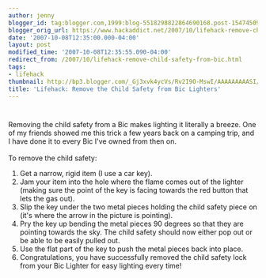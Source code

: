 ```yaml
---
author: jenny
blogger_id: tag:blogger.com,1999:blog-5518298822864690168.post-1547450934476514728
blogger_orig_url: https://www.hackaddict.net/2007/10/lifehack-remove-child-safety-from-bic.html
date: '2007-10-08T12:35:00.000-04:00'
layout: post
modified_time: '2007-10-08T12:35:55.090-04:00'
redirect_from: /2007/10/lifehack-remove-child-safety-from-bic.html
tags:
- lifehack
thumbnail: http://bp3.blogger.com/_Gj3xvk4ycVs/Rv2I9O-MswI/AAAAAAAAASI/ClNjSSUe5XY/s72-c/lighter.jpg
title: 'Lifehack: Remove the Child Safety from Bic Lighters'
---
```


<a onblur="try {parent.deselectBloggerImageGracefully();} catch(e) {}" href="http://bp3.blogger.com/_Gj3xvk4ycVs/Rv2I9O-MswI/AAAAAAAAASI/ClNjSSUe5XY/s1600-h/lighter.jpg"><img style="margin: 0px auto 10px; display: block; text-align: center; cursor: pointer;" src="http://bp3.blogger.com/_Gj3xvk4ycVs/Rv2I9O-MswI/AAAAAAAAASI/ClNjSSUe5XY/s400/lighter.jpg" alt="" id="BLOGGER_PHOTO_ID_5115395337335124738" border="0" /></a><br />Removing the child safety from a Bic makes lighting it literally a breeze.  One of my friends showed me this trick a few years back on a camping trip, and I have done it to every Bic I've owned from then on.<br /><br />To remove the child safety:<br /><ol><li>Get a narrow, rigid item (I use a car key).</li><li>Jam your item into the hole where the flame comes out of the lighter (making sure the point of the key is facing towards the red button that lets the gas out).<br /></li><li>Slip the key under the two metal pieces holding the child safety piece on (it's where the arrow in the picture is pointing).</li><li>Pry the key up bending the metal pieces 90 degrees so that they are pointing towards the sky.  The child safety should now either pop out or be able to be easily pulled out.</li><li>Use the flat part of the key to push the metal pieces back into place.</li><li>Congratulations, you have successfully removed the child safety lock from your Bic Lighter for easy lighting every time!<br /></li></ol>